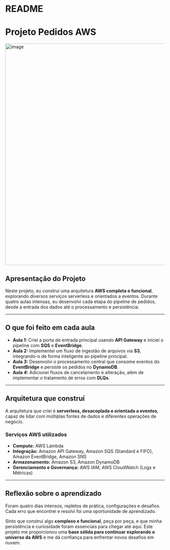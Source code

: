 # README
# Projeto Pedidos AWS
<img width="1274" height="698" alt="image" src="https://github.com/user-attachments/assets/e4944247-27c1-4d19-986b-885927286c9b" />

## Apresentação do Projeto

Neste projeto, eu construí uma arquitetura **AWS completa e funcional**, explorando diversos serviços serverless e orientados a eventos. Durante quatro aulas intensas, eu desenvolvi cada etapa do pipeline de pedidos, desde a entrada dos dados até o processamento e persistência.

---

## O que foi feito em cada aula

* **Aula 1:** Criei a porta de entrada principal usando **API Gateway** e iniciei o pipeline com **SQS** e **EventBridge**.
* **Aula 2:** Implementei um fluxo de ingestão de arquivos via **S3**, integrando-o de forma inteligente ao pipeline principal.
* **Aula 3:** Desenvolvi o processamento central que consome eventos do **EventBridge** e persiste os pedidos no **DynamoDB**.
* **Aula 4:** Adicionei fluxos de cancelamento e alteração, além de implementar o tratamento de erros com **DLQs**.

---

## Arquitetura que construí

A arquitetura que criei é **serverless, desacoplada e orientada a eventos**, capaz de lidar com múltiplas fontes de dados e diferentes operações de negócio.

### Serviços AWS utilizados

* **Compute:** AWS Lambda
* **Integração:** Amazon API Gateway, Amazon SQS (Standard e FIFO), Amazon EventBridge, Amazon SNS
* **Armazenamento:** Amazon S3, Amazon DynamoDB
* **Gerenciamento e Governança:** AWS IAM, AWS CloudWatch (Logs e Métricas)

---

## Reflexão sobre o aprendizado

Foram quatro dias intensos, repletos de prática, configurações e desafios. Cada erro que encontrei e resolvi foi uma oportunidade de aprendizado.

Sinto que construí algo **complexo e funcional**, peça por peça, e que minha persistência e curiosidade foram essenciais para chegar até aqui. Este projeto me proporcionou uma **base sólida para continuar explorando o universo da AWS** e me dá confiança para enfrentar novos desafios em nuvem.

